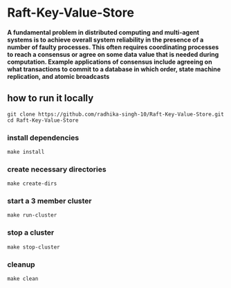 # Raft-Key-Value-Store

#### A fundamental problem in distributed computing and multi-agent systems is to achieve overall system reliability in the presence of a number of faulty processes. This often requires coordinating processes to reach a consensus or agree on some data value that is needed during computation. Example applications of consensus include agreeing on what transactions to commit to a database in which order, state machine replication, and atomic broadcasts


## how to run it locally

```shell
git clone https://github.com/radhika-singh-10/Raft-Key-Value-Store.git
cd Raft-Key-Value-Store
```
### install dependencies
```shell
make install
```
### create necessary directories
```shell
make create-dirs
```

### start a 3 member cluster
```shell
make run-cluster
```

### stop a cluster 
```shell
make stop-cluster
```

### cleanup 
```shell
make clean
```
